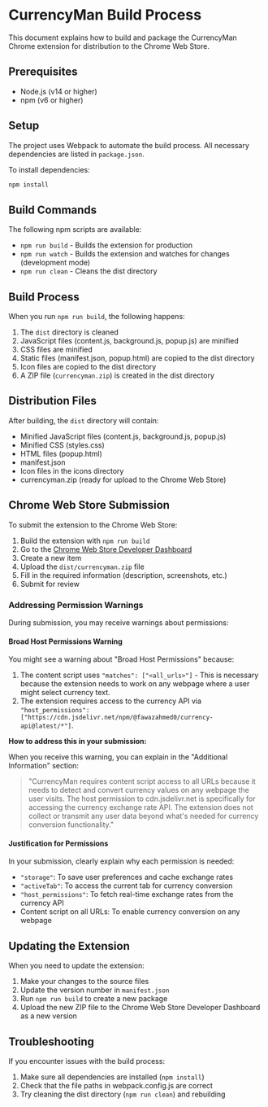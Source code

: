 # CurrencyMan Build Process

This document explains how to build and package the CurrencyMan Chrome extension for distribution to the Chrome Web Store.

## Prerequisites

- Node.js (v14 or higher)
- npm (v6 or higher)

## Setup

The project uses Webpack to automate the build process. All necessary dependencies are listed in `package.json`.

To install dependencies:

```bash
npm install
```

## Build Commands

The following npm scripts are available:

- `npm run build` - Builds the extension for production
- `npm run watch` - Builds the extension and watches for changes (development mode)
- `npm run clean` - Cleans the dist directory

## Build Process

When you run `npm run build`, the following happens:

1. The `dist` directory is cleaned
2. JavaScript files (content.js, background.js, popup.js) are minified
3. CSS files are minified
4. Static files (manifest.json, popup.html) are copied to the dist directory
5. Icon files are copied to the dist directory
6. A ZIP file (`currencyman.zip`) is created in the dist directory

## Distribution Files

After building, the `dist` directory will contain:

- Minified JavaScript files (content.js, background.js, popup.js)
- Minified CSS (styles.css)
- HTML files (popup.html)
- manifest.json
- Icon files in the icons directory
- currencyman.zip (ready for upload to the Chrome Web Store)

## Chrome Web Store Submission

To submit the extension to the Chrome Web Store:

1. Build the extension with `npm run build`
2. Go to the [Chrome Web Store Developer Dashboard](https://chrome.google.com/webstore/devconsole/)
3. Create a new item
4. Upload the `dist/currencyman.zip` file
5. Fill in the required information (description, screenshots, etc.)
6. Submit for review

### Addressing Permission Warnings

During submission, you may receive warnings about permissions:

#### Broad Host Permissions Warning

You might see a warning about "Broad Host Permissions" because:

1. The content script uses `"matches": ["<all_urls>"]` - This is necessary because the extension needs to work on any webpage where a user might select currency text.
2. The extension requires access to the currency API via `"host_permissions": ["https://cdn.jsdelivr.net/npm/@fawazahmed0/currency-api@latest/*"]`.

**How to address this in your submission:**

When you receive this warning, you can explain in the "Additional Information" section:

> "CurrencyMan requires content script access to all URLs because it needs to detect and convert currency values on any webpage the user visits. The host permission to cdn.jsdelivr.net is specifically for accessing the currency exchange rate API. The extension does not collect or transmit any user data beyond what's needed for currency conversion functionality."

#### Justification for Permissions

In your submission, clearly explain why each permission is needed:

- `"storage"`: To save user preferences and cache exchange rates
- `"activeTab"`: To access the current tab for currency conversion
- `"host_permissions"`: To fetch real-time exchange rates from the currency API
- Content script on all URLs: To enable currency conversion on any webpage

## Updating the Extension

When you need to update the extension:

1. Make your changes to the source files
2. Update the version number in `manifest.json`
3. Run `npm run build` to create a new package
4. Upload the new ZIP file to the Chrome Web Store Developer Dashboard as a new version

## Troubleshooting

If you encounter issues with the build process:

1. Make sure all dependencies are installed (`npm install`)
2. Check that the file paths in webpack.config.js are correct
3. Try cleaning the dist directory (`npm run clean`) and rebuilding
